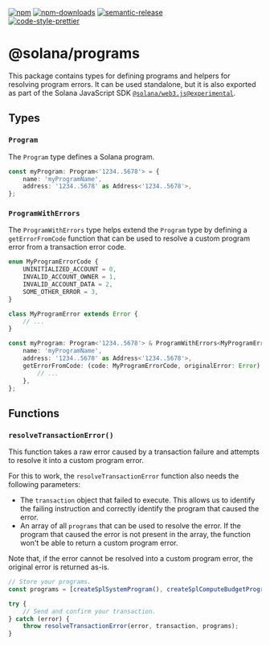[![npm][npm-image]][npm-url]
[![npm-downloads][npm-downloads-image]][npm-url]
[![semantic-release][semantic-release-image]][semantic-release-url]
<br />
[![code-style-prettier][code-style-prettier-image]][code-style-prettier-url]

[code-style-prettier-image]: https://img.shields.io/badge/code_style-prettier-ff69b4.svg?style=flat-square
[code-style-prettier-url]: https://github.com/prettier/prettier
[npm-downloads-image]: https://img.shields.io/npm/dm/@solana/programs/experimental.svg?style=flat
[npm-image]: https://img.shields.io/npm/v/@solana/programs/experimental.svg?style=flat
[npm-url]: https://www.npmjs.com/package/@solana/programs/v/experimental
[semantic-release-image]: https://img.shields.io/badge/%20%20%F0%9F%93%A6%F0%9F%9A%80-semantic--release-e10079.svg
[semantic-release-url]: https://github.com/semantic-release/semantic-release

# @solana/programs

This package contains types for defining programs and helpers for resolving program errors. It can be used standalone, but it is also exported as part of the Solana JavaScript SDK [`@solana/web3.js@experimental`](https://github.com/solana-labs/solana-web3.js/tree/master/packages/library).

## Types

### `Program`

The `Program` type defines a Solana program.

```ts
const myProgram: Program<'1234..5678'> = {
    name: 'myProgramName',
    address: '1234..5678' as Address<'1234..5678'>,
};
```

### `ProgramWithErrors`

The `ProgramWithErrors` type helps extend the `Program` type by defining a `getErrorFromCode` function that can be used to resolve a custom program error from a transaction error code.

```ts
enum MyProgramErrorCode {
    UNINITIALIZED_ACCOUNT = 0,
    INVALID_ACCOUNT_OWNER = 1,
    INVALID_ACCOUNT_DATA = 2,
    SOME_OTHER_ERROR = 3,
}

class MyProgramError extends Error {
    // ...
}

const myProgram: Program<'1234..5678'> & ProgramWithErrors<MyProgramErrorCode, MyProgramError> = {
    name: 'myProgramName',
    address: '1234..5678' as Address<'1234..5678'>,
    getErrorFromCode: (code: MyProgramErrorCode, originalError: Error): MyProgramError => {
        // ...
    },
};
```

## Functions

### `resolveTransactionError()`

This function takes a raw error caused by a transaction failure and attempts to resolve it into a custom program error.

For this to work, the `resolveTransactionError` function also needs the following parameters:

-   The `transaction` object that failed to execute. This allows us to identify the failing instruction and correctly identify the program that caused the error.
-   An array of all `programs` that can be used to resolve the error. If the program that caused the error is not present in the array, the function won't be able to return a custom program error.

Note that, if the error cannot be resolved into a custom program error, the original error is returned as-is.

```ts
// Store your programs.
const programs = [createSplSystemProgram(), createSplComputeBudgetProgram(), createSplAddressLookupTableProgram()];

try {
    // Send and confirm your transaction.
} catch (error) {
    throw resolveTransactionError(error, transaction, programs);
}
```

